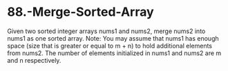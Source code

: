 # 88.-Merge-Sorted-Array
Given two sorted integer arrays nums1 and nums2, merge nums2 into nums1 as one sorted array.  Note: You may assume that nums1 has enough space (size that is greater or equal to m + n) to hold additional elements from nums2. The number of elements initialized in nums1 and nums2 are m and n respectively.
